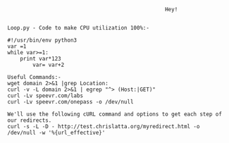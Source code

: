                                                       Hey!


	Loop.py - Code to make CPU utilization 100%:- 

	#!/usr/bin/env python3
	var =1
	while var>=1:
		print var*123
 	        var= var+2

	Useful Commands:-
	wget domain 2>&1 |grep Location:
	curl -v -L domain 2>&1 | egrep "^> (Host:|GET)"
	curl -Lv speevr.com/labs
	curl -Lv speevr.com/onepass -o /dev/null
	
	We'll use the following cURL command and options to get each step of our redirects.
	curl -s -L -D - http://test.chrislatta.org/myredirect.html -o /dev/null -w '%{url_effective}'
